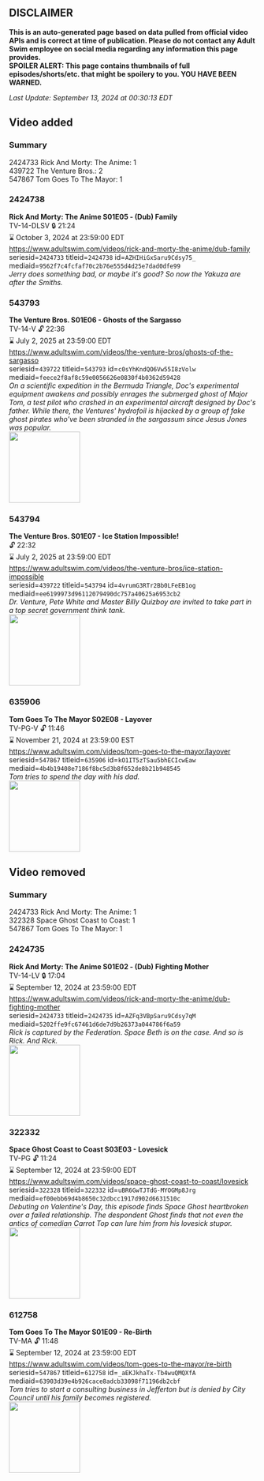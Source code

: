 ## DISCLAIMER
**This is an auto-generated page based on data pulled from official video APIs and is correct at time of publication. Please do not contact any Adult Swim employee on social media regarding any information this page provides.**  
**SPOILER ALERT: This page contains thumbnails of full episodes/shorts/etc. that might be spoilery to you. YOU HAVE BEEN WARNED.**  

_Last Update: September 13, 2024 at 00:30:13 EDT_
## Video added
### Summary
2424733 Rick And Morty: The Anime: 1  
439722 The Venture Bros.: 2  
547867 Tom Goes To The Mayor: 1  
### 2424738
**Rick And Morty: The Anime S01E05 - (Dub) Family**  
TV-14-DLSV 🔒 21:24  
⌛ October 3, 2024 at 23:59:00 EDT  
https://www.adultswim.com/videos/rick-and-morty-the-anime/dub-family  
seriesid=`2424733` titleid=`2424738` id=`AZHIHiGxSaru9Cdsy75_` mediaid=`9562f7c4fcfaf70c2b76e555d4d25e7dad0dfe99`  
_Jerry does something bad, or maybe it's good? So now the Yakuza are after the Smiths._  
### 543793
**The Venture Bros. S01E06 - Ghosts of the Sargasso**  
TV-14-V 🔓 22:36  
⌛ July 2, 2025 at 23:59:00 EDT  
https://www.adultswim.com/videos/the-venture-bros/ghosts-of-the-sargasso  
seriesid=`439722` titleid=`543793` id=`c0sYhKndQO6Vw55I8zVolw` mediaid=`feece2f8af8c59e0056626e0830f4b0362d59428`  
_On a scientific expedition in the Bermuda Triangle, Doc's experimental equipment awakens and possibly enrages the submerged ghost of Major Tom, a test pilot who crashed in an experimental aircraft designed by Doc's father.  While there, the Ventures' hydrofoil is hijacked by a group of fake ghost pirates who've been stranded in the sargassum since Jesus Jones was popular._  
<a href="https://media.cdn.adultswim.com/uploads/20210106/thumbnails/2_21161324188-venture_108.jpg"><img src="https://media.cdn.adultswim.com/uploads/20210106/thumbnails/2_21161324188-venture_108.jpg" height="144px" /></a>
### 543794
**The Venture Bros. S01E07 - Ice Station Impossible!**  
 🔓 22:32  
⌛ July 2, 2025 at 23:59:00 EDT  
https://www.adultswim.com/videos/the-venture-bros/ice-station-impossible  
seriesid=`439722` titleid=`543794` id=`4vrumG3RTr2Bb0LFeEB1og` mediaid=`ee6199973d96112079490dc757a40625a6953cb2`  
_Dr. Venture, Pete White and Master Billy Quizboy are invited to take part in a top secret government think tank._  
<a href="https://media.cdn.adultswim.com/uploads/20210106/thumbnails/2_21161324392-venture_109.jpg"><img src="https://media.cdn.adultswim.com/uploads/20210106/thumbnails/2_21161324392-venture_109.jpg" height="144px" /></a>
### 635906
**Tom Goes To The Mayor S02E08 - Layover**  
TV-PG-V 🔓 11:46  
⌛ November 21, 2024 at 23:59:00 EST  
https://www.adultswim.com/videos/tom-goes-to-the-mayor/layover  
seriesid=`547867` titleid=`635906` id=`kO1IT5zTSau5bhECIcwEaw` mediaid=`4b4b19408e7186f8bc5d3b8f652de8b21b948545`  
_Tom tries to spend the day with his dad._  
<a href="https://media.cdn.adultswim.com/uploads/20210107/thumbnails/2_211795648-tgttm_021.jpg"><img src="https://media.cdn.adultswim.com/uploads/20210107/thumbnails/2_211795648-tgttm_021.jpg" height="144px" /></a>
## Video removed
### Summary
2424733 Rick And Morty: The Anime: 1  
322328 Space Ghost Coast to Coast: 1  
547867 Tom Goes To The Mayor: 1  
### 2424735
**Rick And Morty: The Anime S01E02 - (Dub) Fighting Mother**  
TV-14-LV 🔒 17:04  
⌛ September 12, 2024 at 23:59:00 EDT  
https://www.adultswim.com/videos/rick-and-morty-the-anime/dub-fighting-mother  
seriesid=`2424733` titleid=`2424735` id=`AZFq3VBpSaru9Cdsy7qM` mediaid=`5202ffe9fc67461d6de7d9b26373a044786f6a59`  
_Rick is captured by the Federation. Space Beth is on the case. And so is Rick. And Rick._  
<a href="https://media.cdn.adultswim.com/uploads/20240826/thumbnails/2_2482614707-AS_RAMTheAnime_102_FightingMother-1.jpg"><img src="https://media.cdn.adultswim.com/uploads/20240826/thumbnails/2_2482614707-AS_RAMTheAnime_102_FightingMother-1.jpg" height="144px" /></a>
### 322332
**Space Ghost Coast to Coast S03E03 - Lovesick**  
TV-PG 🔓 11:24  
⌛ September 12, 2024 at 23:59:00 EDT  
https://www.adultswim.com/videos/space-ghost-coast-to-coast/lovesick  
seriesid=`322328` titleid=`322332` id=`uBR6GwTJTdG-MYOGMp8Jrg` mediaid=`ef00ebb69d4b8650c32dbcc1917d902d6631510c`  
_Debuting on Valentine's Day, this episode finds Space Ghost heartbroken over a failed relationship. The despondent Ghost finds that not even the antics of comedian Carrot Top can lure him from his lovesick stupor._  
<a href="https://media.cdn.adultswim.com/uploads/20200417/thumbnails/2_20417955168-sgc2c_9603_dst_cid-9266508.jpg"><img src="https://media.cdn.adultswim.com/uploads/20200417/thumbnails/2_20417955168-sgc2c_9603_dst_cid-9266508.jpg" height="144px" /></a>
### 612758
**Tom Goes To The Mayor S01E09 - Re-Birth**  
TV-MA 🔓 11:48  
⌛ September 12, 2024 at 23:59:00 EDT  
https://www.adultswim.com/videos/tom-goes-to-the-mayor/re-birth  
seriesid=`547867` titleid=`612758` id=`_aEKJkhaTx-Tb4wuQMQXfA` mediaid=`63903d39e4b926cace8adcb33098f71196db2cbf`  
_Tom tries to start a consulting business in Jefferton but is denied by City Council until his family becomes registered._  
<a href="https://media.cdn.adultswim.com/uploads/20210107/thumbnails/2_2117836571-tgttm_009.jpg"><img src="https://media.cdn.adultswim.com/uploads/20210107/thumbnails/2_2117836571-tgttm_009.jpg" height="144px" /></a>
